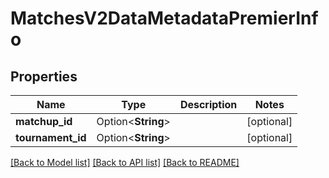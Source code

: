# MatchesV2DataMetadataPremierInfo

## Properties

Name | Type | Description | Notes
------------ | ------------- | ------------- | -------------
**matchup_id** | Option<**String**> |  | [optional]
**tournament_id** | Option<**String**> |  | [optional]

[[Back to Model list]](../README.md#documentation-for-models) [[Back to API list]](../README.md#documentation-for-api-endpoints) [[Back to README]](../README.md)


